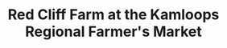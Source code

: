---
title: "Red Cliff Farm at the Kamloops Regional Farmer's Market"
url: /kamloops/red-cliff-farm-at-the-kamloops-regional-farmers-market/
shop: Hofladen
---